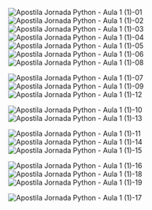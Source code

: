 ![Apostila Jornada Python - Aula 1 (1)-01](https://github.com/oLeonardo-R/Projetos-Individuais/assets/116850576/8764cdaf-0d60-442c-98de-db24cd2e1376)
![Apostila Jornada Python - Aula 1 (1)-02](https://github.com/oLeonardo-R/Projetos-Individuais/assets/116850576/d22a8861-327d-4a7d-9424-36ad0b91bd51)
![Apostila Jornada Python - Aula 1 (1)-03](https://github.com/oLeonardo-R/Projetos-Individuais/assets/116850576/f6a8c975-a228-447d-ab66-b00e33e3d397)
![Apostila Jornada Python - Aula 1 (1)-04](https://github.com/oLeonardo-R/Projetos-Individuais/assets/116850576/0e08f6f6-c400-4a05-ae2f-77a7490b7bb6)
![Apostila Jornada Python - Aula 1 (1)-05](https://github.com/oLeonardo-R/Projetos-Individuais/assets/116850576/2cfc295c-1822-4317-847f-1943c404b58e)
![Apostila Jornada Python - Aula 1 (1)-06](https://github.com/oLeonardo-R/Projetos-Individuais/assets/116850576/c5cd0025-dbbf-4b2c-9c65-9a0a0d40b8f2)![Apostila Jornada Python - Aula 1 (1)-08](https://github.com/oLeonardo-R/Projetos-Individuais/assets/116850576/e641b078-31b4-4975-9fff-ba253e7c2942)

![Apostila Jornada Python - Aula 1 (1)-07](https://github.com/oLeonardo-R/Projetos-Individuais/assets/116850576/ac1c0c00-342b-45d6-8c1d-2af5a19eebd0)
![Apostila Jornada Python - Aula 1 (1)-09](https://github.com/oLeonardo-R/Projetos-Individuais/assets/116850576/d6d1ae1c-151c-47be-8441-ee93c6f955a1)![Apostila Jornada Python - Aula 1 (1)-12](https://github.com/oLeonardo-R/Projetos-Individuais/assets/116850576/58eb03e6-22db-4e36-bbd8-505936966459)

![Apostila Jornada Python - Aula 1 (1)-10](https://github.com/oLeonardo-R/Projetos-Individuais/assets/116850576/6f445554-f8a2-4f32-81c5-49f8d663e0c3)![Apostila Jornada Python - Aula 1 (1)-13](https://github.com/oLeonardo-R/Projetos-Individuais/assets/116850576/ae426bd2-c83e-47bb-8022-ffda986c6879)

![Apostila Jornada Python - Aula 1 (1)-11](https://github.com/oLeonardo-R/Projetos-Individuais/assets/116850576/1ef07e1f-b402-48cd-a98d-f6eef64aff35)![Apostila Jornada Python - Aula 1 (1)-14](https://github.com/oLeonardo-R/Projetos-Individuais/assets/116850576/6960360a-d62d-4a49-ae0e-10ea43387c5d)
![Apostila Jornada Python - Aula 1 (1)-15](https://github.com/oLeonardo-R/Projetos-Individuais/assets/116850576/2511dd72-f1d0-4a84-a9a6-c74218f145c3)


![Apostila Jornada Python - Aula 1 (1)-16](https://github.com/oLeonardo-R/Projetos-Individuais/assets/116850576/7516adb1-8f95-4d1f-9510-162c8f4fad4b)![Apostila Jornada Python - Aula 1 (1)-18](https://github.com/oLeonardo-R/Projetos-Individuais/assets/116850576/a5ebc253-6d69-46dd-9cb2-fabb333c140f)![Apostila Jornada Python - Aula 1 (1)-19](https://github.com/oLeonardo-R/Projetos-Individuais/assets/116850576/b28426fd-d195-4bb3-b51a-d07e3ade0230)


![Apostila Jornada Python - Aula 1 (1)-17](https://github.com/oLeonardo-R/Projetos-Individuais/assets/116850576/e7e8ccd6-a894-4d35-b61e-562c826f7989)

